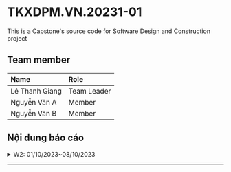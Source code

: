 # TKXDPM.VN.20231-01

This is a Capstone's source code for Software Design and Construction project

## Team member

| Name           | Role        |
| :------------- | :---------- |
| Lê Thanh Giang | Team Leader |
| Nguyễn Văn A   | Member      |
| Nguyễn Văn B   | Member      |

## Nội dung báo cáo

<details>
<summary>W2: 01/10/2023~08/10/2023 </summary>
<br>

<details>
<summary>Lê Thanh Giang</summary>
<br>

- Nội dung công việc được giao:
  - Nội dung công việc 1
  - Nội dung công việc 2
  - ...
- Nội dung triển khai:
  - Pull Request(s): [Các bạn đính kèm link pull request của mình vào đây. Mọi người có thể đính kèm nhiều pull requets]()
  - Nội dung triển khai cụ thể:
    - Bạn đã làm gì trong tuần vừa rồi, bạn mô tả chi tiết dưới đây theo các ý
    - Bạn có thể đính kèm ảnh nếu muốn

</details>

<details>
<summary>Nguyễn văn A</summary>
<br>

- Nội dung công việc được giao:
  - Nội dung công việc 1
  - Nội dung công việc 2
  - ...
- Nội dung triển khai:
  - Pull Request(s): [ádasd]()
  - Nội dung triển khai cụ thể:
    - Bạn đã làm gì trong tuần vừa rồi, bạn mô tả chi tiết dưới đây theo các ý
    - Bạn có thể đính kèm ảnh nếu muốn

</details>

</details>

---
